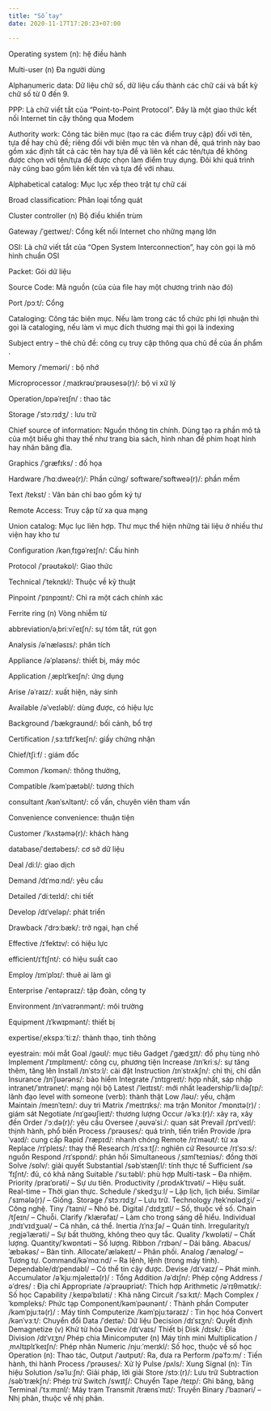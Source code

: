 ```yaml
---
title: "Sổ tay"
date: 2020-11-17T17:20:23+07:00

---
```

Operating system (n): hệ điều hành

Multi-user (n) Đa người dùng

Alphanumeric data: Dữ liệu chữ số, dữ liệu cấu thành 
các chữ cái và bất kỳ chữ số từ 0 đến 9.

PPP: Là chữ viết tắt của “Point-to-Point Protocol”. Đây là một giao thức kết nối Internet tin cậy thông qua Modem

Authority work: Công tác biên mục (tạo ra các điểm truy cập) đối với tên, tựa đề hay chủ đề; riêng đối với biên mục tên và nhan đề, quá trình này bao gồm xác định tất cả các tên hay tựa đề và liên kết các tên/tựa đề không được chọn với tên/tựa đề được chọn làm điểm truy dụng. Đôi khi quá trình này cũng bao gồm liên kết tên và tựa đề với nhau.

Alphabetical catalog: Mục lục xếp theo trật tự chữ cái

Broad classification: Phân loại tổng quát

Cluster controller (n) Bộ điều khiển trùm

Gateway /ˈɡeɪtweɪ/: Cổng kết nối Internet cho những mạng lớn

OSI: Là chữ viết tắt của “Open System Interconnection”, hay còn gọi là mô hình chuẩn OSI

Packet: Gói dữ liệu

Source Code: Mã nguồn (của của file hay một chương trình nào đó)

Port /pɔːt/: Cổng

Cataloging: Công tác biên mục. Nếu làm trong các tổ 
chức phi lợi nhuận thì gọi là cataloging, nếu làm vì mục đích thương mại thì gọi là indexing

Subject entry – thẻ chủ đề: công cụ truy cập thông qua chủ đề của ấn phẩm .

Memory /ˈmeməri/ : bộ nhớ

Microprocessor /ˌmaɪkrəʊˈprəʊsesə(r)/: bộ vi xử lý

Operationˌ/ɒpəˈreɪʃn/ : thao tác

Storage /ˈstɔːrɪdʒ/ : lưu trữ

Chief source of information: Nguồn thông tin chính. Dùng tạo ra phần mô tả của một biểu ghi thay thế như trang bìa sách, hình nhan đề phim hoạt hình hay nhãn băng đĩa.

Graphics /ˈɡræfɪks/ : đồ họa

Hardware /ˈhɑːdweə(r)/: Phần cứng/ software/ˈsɒftweə(r)/: phần mềm

Text /tekst/ : Văn bản chỉ bao gồm ký tự

Remote Access: Truy cập từ xa qua mạng

Union catalog: Mục lục liên hợp. Thư mục thể hiện 
những tài liệu ở nhiều thư viện hay kho tư

Configuration /kənˌfɪɡəˈreɪʃn/: Cấu hình

Protocol /ˈprəʊtəkɒl/:  Giao thức

Technical /ˈteknɪkl/: Thuộc về kỹ thuật

Pinpoint /ˈpɪnpɔɪnt/: Chỉ ra một cách chính xác

Ferrite ring (n) Vòng nhiễm từ

abbreviation/əˌbriːviˈeɪʃn/: sự tóm tắt, rút gọn

Analysis /əˈnæləsɪs/: phân tích

Appliance /əˈplaɪəns/: thiết bị, máy móc

Application /ˌæplɪˈkeɪʃn/: ứng dụng

Arise /əˈraɪz/: xuất hiện, nảy sinh

Available /əˈveɪləbl/: dùng được, có hiệu lực

Background /ˈbækɡraʊnd/: bối cảnh, bổ trợ

Certification /ˌsɜːtɪfɪˈkeɪʃn/: giấy chứng nhận

Chief/tʃiːf/ : giám đốc

Common /ˈkɒmən/: thông thường,

Compatible /kəmˈpætəbl/: tương thích

consultant /kənˈsʌltənt/: cố vấn, chuyên viên tham 
vấn  

Convenience convenience: thuận tiện

Customer /ˈkʌstəmə(r)/: khách hàng

database/ˈdeɪtəbeɪs/: cơ sở dữ liệu

Deal /diːl/: giao dịch

Demand /dɪˈmɑːnd/: yêu cầu

Detailed /ˈdiːteɪld/: chi tiết

Develop /dɪˈveləp/: phát triển

Drawback /ˈdrɔːbæk/: trở ngại, hạn chế

Effective /ɪˈfektɪv/: có hiệu lực

efficient/ɪˈfɪʃnt/: có hiệu suất cao

Employ /ɪmˈplɔɪ/: thuê ai làm gì

Enterprise /ˈentəpraɪz/: tập đoàn, công ty

Environment /ɪnˈvaɪrənmənt/: môi trường

Equipment /ɪˈkwɪpmənt/: thiết bị

expertise/ˌekspɜːˈtiːz/: thành thạo, tinh thông

eyestrain: mỏi mắt
Goal /ɡəʊl/: mục tiêu
Gadget /ˈɡædʒɪt/: đồ phụ tùng nhỏ
Implement /ˈɪmplɪment/: công cụ, phương tiện
Increase /ɪnˈkriːs/: sự tăng thêm, tăng lên
Install /ɪnˈstɔːl/: cài đặt
Instruction /ɪnˈstrʌkʃn/: chỉ thị, chỉ dẫn
Insurance /ɪnˈʃʊərəns/: bảo hiểm
Integrate /ˈɪntɪɡreɪt/: hợp nhất, sáp nhập
intranet/ˈɪntrənet/: mạng nội bộ
Latest /ˈleɪtɪst/: mới nhất
leadership/ˈliːdəʃɪp/: lãnh đạo
level with someone (verb): thành thật
Low /ləʊ/: yếu, chậm
Maintain /meɪnˈteɪn/: duy trì
Matrix /ˈmeɪtrɪks/: ma trận
Monitor /ˈmɒnɪtə(r)/ : giám sát
Negotiate /nɪˈɡəʊʃieɪt/: thương lượng
Occur /əˈkɜː(r)/: xảy ra, xảy đến
Order /ˈɔːdə(r)/: yêu cầu
Oversee /ˌəʊvəˈsiː/: quan sát
Prevail /prɪˈveɪl/: thịnh hành, phổ biến
Process /ˈprəʊses/: quá trình, tiến triển
Provide /prəˈvaɪd/: cung cấp
Rapid /ˈræpɪd/: nhanh chóng
Remote /rɪˈməʊt/: từ xa
Replace /rɪˈpleɪs/: thay thế
Research /rɪˈsɜːtʃ/: nghiên cứ
Resource /rɪˈsɔːs/: nguồn
Respond /rɪˈspɒnd/: phản hồi
Simultaneous /ˌsɪmlˈteɪniəs/: đồng thời
Solve /sɒlv/: giải quyết
Substantial /səbˈstænʃl/: tính thực tế
Sufficient /səˈfɪʃnt/: đủ, có khả năng
Suitable /ˈsuːtəbl/: phù hợp
Multi-task  –  Đa nhiệm.
Priority /praɪˈɒrəti/ –  Sự ưu tiên.
Productivity /ˌprɒdʌkˈtɪvəti/  –  Hiệu suất.
Real-time  –  Thời gian thực.
Schedule /ˈskedʒuːl/ –  Lập lịch, lịch biểu.
Similar /ˈsɪmələ(r)/ –  Giống.
Storage /ˈstɔːrɪdʒ/  –  Lưu trữ.
Technology /tekˈnɒlədʒi/  –  Công nghệ.
Tiny /ˈtaɪni/  –  Nhỏ bé.
Digital /ˈdɪdʒɪtl/ –  Số, thuộc về số.
Chain /tʃeɪn/ –  Chuỗi.
Clarify /ˈklærəfaɪ/ –  Làm cho trong sáng dễ hiểu.
Individual ˌɪndɪˈvɪdʒuəl/ –  Cá nhân, cá thể.
Inertia /ɪˈnɜːʃə/  –  Quán tính.
Irregularity/ɪˌreɡjəˈlærəti/  –  Sự bất thường, không theo quy tắc.
Quality /ˈkwɒləti/  –   Chất lượng.
Quantity/ˈkwɒntəti  –   Số lượng.
Ribbon /ˈrɪbən/ –  Dải băng.
Abacus/ˈæbəkəs/  –  Bàn tính.
Allocate/ˈæləkeɪt/  –  Phân phối.
Analog /ˈænəlɒɡ/ –   Tương tự.
Command/kəˈmɑːnd/  –   Ra lệnh, lệnh (trong máy tính).
Dependable/dɪˈpendəbl/  –  Có thể tin cậy được.
Devise /dɪˈvaɪz/ –  Phát minh.
Accumulator /əˈkjuːmjəleɪtə(r)/ :    Tổng
Addition /əˈdɪʃn/: Phép  cộng
Address /əˈdres/ : Địa chỉ
Appropriate /əˈprəʊpriət/:        Thích  hợp
Arithmetic /əˈrɪθmətɪk/:   Số học
Capability /ˌkeɪpəˈbɪləti/ :   Khả năng
Circuit /ˈsɜːkɪt/: Mạch
Complex /ˈkɒmpleks/: Phức tạp
Component/kəmˈpəʊnənt/ :  Thành  phần
Computer /kəmˈpjuːtə(r)/ :   Máy  tính
Computerize /kəmˈpjuːtəraɪz/ :     Tin  học hóa
Convert  /kənˈvɜːt/: Chuyển đổi
Data /ˈdeɪtə/: Dữ liệu
Decision /dɪˈsɪʒn/: Quyết định
Demagnetize  (v)     Khử từ hóa
Device  /dɪˈvaɪs/   Thiết bị
Disk  /dɪsk/: Đĩa
Division /dɪˈvɪʒn/   Phép  chia
Minicomputer  (n) Máy tính mini
Multiplication /ˌmʌltɪplɪˈkeɪʃn/: Phép  nhân
Numeric  /njuːˈmerɪkl/:    Số học, thuộc về số học
Operation  (n):  Thao  tác,
Output  /ˈaʊtpʊt/:    Ra,  đưa ra
Perform /pəˈfɔːm/ :   Tiến hành, thi hành
Process /ˈprəʊses/:    Xử lý
Pulse /pʌls/:  Xung
Signal  (n): Tín  hiệu
Solution  /səˈluːʃn/:     Giải pháp, lời giải
Store /stɔː(r)/: Lưu trữ
Subtraction  /səbˈtrækʃn/:   Phép  trừ
Switch  /swɪtʃ/:      Chuyển
Tape   /teɪp/:     Ghi  băng, băng
Terminal  /ˈtɜːmɪnl/:    Máy  trạm
 Transmit /trænsˈmɪt/:   Truyền
Binary /ˈbaɪnəri/  –  Nhị phân, thuộc về nhị phân.
